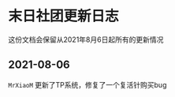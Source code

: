 # 末日社团更新日志

这份文档会保留从2021年8月6日起所有的更新情况

<!-- 请编写者填写时，标题为 “## 年-月-日”，内容要标明更新者，最新的更新日志要排在最前面，别忘了，句末要有两个空格才算换行 -->

## 2021-08-06

`MrXiaoM` 更新了TP系统，修复了一个复活针购买bug  


